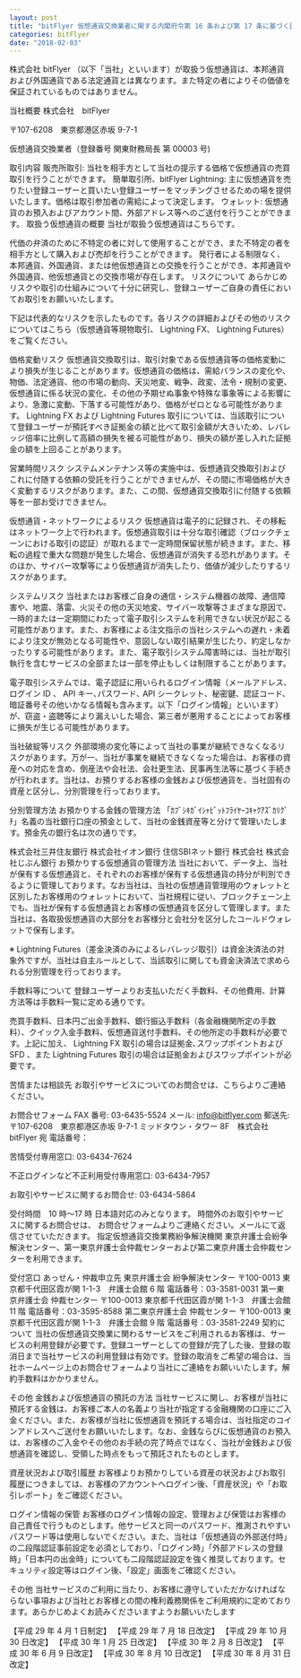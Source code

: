 ```yaml
---
layout: post
title: "bitFlyer 仮想通貨交換業者に関する内閣府令第 16 条および第 17 条に基づく説明書面"
categories: bitFlyer
date: "2018-02-03"
---
```


株式会社 bitFlyer （以下「当社」といいます）が取扱う仮想通貨は、本邦通貨および外国通貨である法定通貨とは異なります。また特定の者によりその価値を保証されているものではありません。

当社概要
株式会社　bitFlyer

〒107-6208　東京都港区赤坂 9-7-1

仮想通貨交換業者（登録番号 関東財務局長 第 00003 号)

取引内容
販売所取引: 当社を相手方として当社の提示する価格で仮想通貨の売買取引を行うことができます。
簡単取引所、bitFlyer Lightning: 主に仮想通貨を売りたい登録ユーザーと買いたい登録ユーザーをマッチングさせるための場を提供いたします。価格は取引参加者の需給によって決定します。
ウォレット: 仮想通貨のお預入およびアカウント間、外部アドレス等へのご送付を行うことができます。
取扱う仮想通貨の概要
当社が取扱う仮想通貨はこちらです。

代価の弁済のために不特定の者に対して使用することができ、また不特定の者を相手方として購入および売却を行うことができます。
発行者による制限なく、本邦通貨、外国通貨、または他仮想通貨との交換を行うことができ、本邦通貨や外国通貨、他仮想通貨との交換市場が存在します。
リスクについて
あらかじめリスクや取引の仕組みについて十分に研究し、登録ユーザーご自身の責任においてお取引をお願いいたします。

下記は代表的なリスクを示したものです。各リスクの詳細およびその他のリスクについてはこちら（仮想通貨等現物取引、 Lightning FX、 Lightning Futures）をご覧ください。

価格変動リスク
仮想通貨交換取引は、取引対象である仮想通貨等の価格変動により損失が生じることがあります。仮想通貨の価格は、需給バランスの変化や、物価、法定通貨、他の市場の動向、天災地変、戦争、政変、法令・規制の変更、仮想通貨に係る状況の変化、その他の予期せぬ事象や特殊な事象等による影響により、急激に変動、下落する可能性があり、価格がゼロとなる可能性があります。 Lightning FX および Lightning Futures 取引については、当該取引について登録ユーザーが預託すべき証拠金の額と比べて取引金額が大きいため、レバレッジ倍率に比例して高額の損失を被る可能性があり、損失の額が差し入れた証拠金の額を上回ることがあります。

営業時間リスク
システムメンテナンス等の実施中は、仮想通貨交換取引およびこれに付随する依頼の受託を行うことができませんが、その間に市場価格が大きく変動するリスクがあります。また、この間、仮想通貨交換取引に付随する依頼等を一部お受けできません。

仮想通貨・ネットワークによるリスク
仮想通貨は電子的に記録され、その移転はネットワーク上で行われます。仮想通貨取引は十分な取引確認（ブロックチェーンにおける取引の認証）が取れるまで一定時間保留状態が続きます。また、移転の過程で重大な問題が発生した場合、仮想通貨が消失する恐れがあります。そのほか、サイバー攻撃等により仮想通貨が消失したり、価値が減少したりするリスクがあります。

システムリスク
当社またはお客様ご自身の通信・システム機器の故障、通信障害や、地震、落雷、火災その他の天災地変、サイバー攻撃等さまざまな原因で、一時的または一定期間にわたって電子取引システムを利用できない状況が起こる可能性があります。また、お客様による注文指示の当社システムへの遅れ・未着により注文が無効となる可能性や、意図しない取引結果が生じたり、約定しなかったりする可能性があります。また、電子取引システム障害時には、当社が取引執行を含むサービスの全部または一部を停止もしくは制限することがあります。

電子取引システムでは、電子認証に用いられるログイン情報（メールアドレス、ログイン ID 、 API キー､パスワード､ API シークレット、秘密鍵、認証コード、暗証番号その他いかなる情報も含みます。以下「ログイン情報」といいます）が、窃盗・盗聴等により漏えいした場合、第三者が悪用することによってお客様に損失が生じる可能性があります。

当社破綻等リスク
外部環境の変化等によって当社の事業が継続できなくなるリスクがあります。万が一、当社が事業を継続できなくなった場合は、お客様の資産への対応を含め、倒産法や会社法、会社更生法、民事再生法等に基づく手続きが行われます。当社は、お預りするお客様の金銭および仮想通貨を、当社固有の資産と区分し、分別管理を行っております。

分別管理方法
お預かりする金銭の管理方法
「ｶﾌﾞｼｷｶﾞｲｼｬﾋﾞｯﾄﾌﾗｲﾔｰｺｷｬｸｱｽﾞｶﾘｸﾞﾁ」名義の当社銀行口座の預金として、当社の金銭資産等と分けて管理いたします。預金先の銀行名は次の通りです。

株式会社三井住友銀行
株式会社イオン銀行
住信SBIネット銀行 株式会社
株式会社じぶん銀行
お預かりする仮想通貨の管理方法
当社において、データ上、当社が保有する仮想通貨と、それぞれのお客様が保有する仮想通貨の持分が判別できるように管理しております。なお当社は、当社の仮想通貨管理用のウォレットと区別したお客様用のウォレットにおいて、当社規程に従い、ブロックチェーン上でも、当社が保有する仮想通貨とお客様の仮想通貨を区分して管理します。また当社は、各取扱仮想通貨の大部分をお客様分と会社分を区分したコールドウォレットで保有します。

※ Lightning Futures（差金決済のみによるレバレッジ取引）は資金決済法の対象外ですが、当社は自主ルールとして、当該取引に関しても資金決済法で求められる分別管理を行っております。

手数料等について
登録ユーザーよりお支払いただく手数料、その他費用、計算方法等は手数料一覧に定める通りです。

売買手数料、日本円ご出金手数料、銀行振込手数料（各金融機関所定の手数料）、クイック入金手数料、仮想通貨送付手数料、その他所定の手数料が必要です。上記に加え、 Lightning FX 取引の場合は証拠金､スワップポイントおよび SFD 、また Lightning Futures 取引の場合は証拠金およびスワップポイントが必要です。

苦情または相談先
お取引やサービスについてのお問合せは、こちらよりご連絡ください。

お問合せフォーム
FAX 番号: 03-6435-5524
メール: info@bitflyer.com
郵送先: 〒107-6208　東京都港区赤坂 9-7-1 ミッドタウン・タワー 8F　株式会社 bitFlyer 宛
電話番号：

苦情受付専用窓口: 03-6434-7624

不正ログインなど不正利用受付専用窓口: 03-6434-7957

お取引やサービスに関するお問合せ: 03-6434-5864

受付時間　10 時～17 時
日本語対応のみとなります。
時間外のお取引やサービスに関するお問合せは、 お問合せフォームよりご連絡ください。メールにて返信させていただきます。
指定仮想通貨交換業務紛争解決機関
東京弁護士会紛争解決センター、第一東京弁護士会仲裁センターおよび第二東京弁護士会仲裁センターを利用できます。

受付窓口	あっせん・仲裁申立先
東京弁護士会
紛争解決センター	〒100-0013
東京都千代田区霞が関 1-1-3　弁護士会館 6 階
電話番号：03-3581-0031
第一東京弁護士会
仲裁センター	〒100-0013
東京都千代田区霞が関 1-1-3　弁護士会館 11 階
電話番号：03-3595-8588
第二東京弁護士会
仲裁センター	〒100-0013
東京都千代田区霞が関 1-1-3　弁護士会館 9 階
電話番号：03-3581-2249
契約について
当社の仮想通貨交換業に関わるサービスをご利用されるお客様は、サービスの利用登録が必要です。登録ユーザーとしての登録が完了した後、登録の取消日まで当社サービスの利用登録は有効です。登録の取消をご希望の場合は、当社ホームページ上のお問合せフォームより当社にご連絡をお願いいたします。解約手数料はかかりません。

その他
金銭および仮想通貨の預託の方法
当社サービスに関し、お客様が当社に預託する金銭は、お客様ご本人の名義より当社が指定する金融機関の口座にご入金ください。また、お客様が当社に仮想通貨を預託する場合は、当社指定のコインアドレスへご送付をお願いいたします。なお、金銭ならびに仮想通貨のお預入は、お客様のご入金やその他のお手続の完了時点ではなく、当社が金銭および仮想通貨を確認し、受領した時点をもって預託されたものとします。

資産状況および取引履歴
お客様よりお預かりしている資産の状況およびお取引履歴につきましては、お客様のアカウントへログイン後、「資産状況」や「お取引レポート」をご確認ください。

ログイン情報の保管
お客様のログイン情報の設定、管理および保管はお客様の自己責任で行うものとします。他サービスと同一のパスワード、推測されやすいパスワード等は使用しないでください。また、当社は「仮想通貨の外部送付時」の二段階認証事前設定を必須としており、「ログイン時」「外部アドレスの登録時」「日本円の出金時」についても二段階認証設定を強く推奨しております。セキュリティ設定等はログイン後、「設定」画面をご確認ください。

その他
当社サービスのご利用に当たり、お客様に遵守していただかなければならない事項および当社とお客様との間の権利義務関係をご利用規約に定めております。あらかじめよくお読みくださいますようお願いいたします

【平成 29 年 4 月 1 日制定】
【平成 29 年 7 月 18 日改定】
【平成 29 年 10 月 30 日改定】
【平成 30 年 1 月 25 日改定】
【平成 30 年 2 月 8 日改定】
【平成 30 年 6 月 9 日改定】
【平成 30 年 8 月 10 日改定】
【平成 30 年 8 月 31 日改定】
